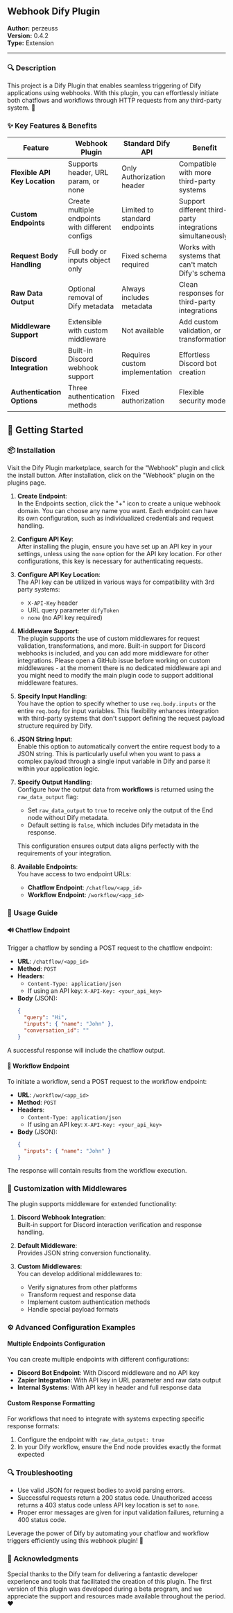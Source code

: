 ## Webhook Dify Plugin

**Author:** perzeuss  
**Version:** 0.4.2  
**Type:** Extension  

---

### 🔍 Description

This project is a Dify Plugin that enables seamless triggering of Dify applications using webhooks. With this plugin, you can effortlessly initiate both chatflows and workflows through HTTP requests from any third-party system. 🚀

### ✨ Key Features & Benefits

| Feature | Webhook Plugin | Standard Dify API | Benefit |
|---------|----------------|-------------------|---------|
| **Flexible API Key Location** | Supports header, URL param, or none | Only Authorization header | Compatible with more third-party systems |
| **Custom Endpoints** | Create multiple endpoints with different configs | Limited to standard endpoints | Support different third-party integrations simultaneously |
| **Request Body Handling** | Full body or inputs object only | Fixed schema required | Works with systems that can't match Dify's schema |
| **Raw Data Output** | Optional removal of Dify metadata | Always includes metadata | Clean responses for third-party integrations |
| **Middleware Support** | Extensible with custom middleware | Not available | Add custom validation, or transformations |
| **Discord Integration** | Built-in Discord webhook support | Requires custom implementation | Effortless Discord bot creation |
| **Authentication Options** | Three authentication methods | Fixed authorization | Flexible security model |

## 🚀 Getting Started

### 📦 Installation
Visit the Dify Plugin marketplace, search for the "Webhook" plugin and click the install button. After installation, click on the "Webhook" plugin on the plugins page.

1. **Create Endpoint**:  
   In the Endpoints section, click the "+" icon to create a unique webhook domain. You can choose any name you want. Each endpoint can have its own configuration, such as individualized credentials and request handling.

2. **Configure API Key**:  
   After installing the plugin, ensure you have set up an API key in your settings, unless using the `none` option for the API key location. For other configurations, this key is necessary for authenticating requests.

3. **Configure API Key Location**:  
   The API key can be utilized in various ways for compatibility with 3rd party systems:
   - `X-API-Key` header
   - URL query parameter `difyToken`
   - `none` (no API key required)

4. **Middleware Support**:  
   The plugin supports the use of custom middlewares for request validation, transformations, and more. Built-in support for Discord webhooks is included, and you can add more middleware for other integrations. Please open a GitHub issue before working on custom middlewares - at the moment there is no dedicated middleware api and you might need to modify the main plugin code to support additional middleware features.

5. **Specify Input Handling**:  
   You have the option to specify whether to use `req.body.inputs` or the entire `req.body` for input variables. This flexibility enhances integration with third-party systems that don't support defining the request payload structure required by Dify.

6. **JSON String Input**:  
   Enable this option to automatically convert the entire request body to a JSON string. This is particularly useful when you want to pass a complex payload through a single input variable in Dify and parse it within your application logic.

7. **Specify Output Handling**:  
   Configure how the output data from **workflows** is returned using the `raw_data_output` flag:
   - Set `raw_data_output` to `true` to receive only the output of the End node without Dify metadata.
   - Default setting is `false`, which includes Dify metadata in the response.

   This configuration ensures output data aligns perfectly with the requirements of your integration.

8. **Available Endpoints**:  
   You have access to two endpoint URLs:
   - **Chatflow Endpoint**: `/chatflow/<app_id>`
   - **Workflow Endpoint**: `/workflow/<app_id>`

### 📘 Usage Guide

#### 🔊 Chatflow Endpoint

Trigger a chatflow by sending a POST request to the chatflow endpoint:

- **URL**: `/chatflow/<app_id>`
- **Method**: `POST`
- **Headers**:  
  - `Content-Type: application/json`
  - If using an API key: `X-API-Key: <your_api_key>`
- **Body** (JSON):
  ```json
  {
    "query": "Hi",
    "inputs": { "name": "John" },
    "conversation_id": ""
  }
  ```

A successful response will include the chatflow output.

#### 🔄 Workflow Endpoint

To initiate a workflow, send a POST request to the workflow endpoint:

- **URL**: `/workflow/<app_id>`
- **Method**: `POST`
- **Headers**:  
  - `Content-Type: application/json`
  - If using an API key: `X-API-Key: <your_api_key>`
- **Body** (JSON):
  ```json
  {
    "inputs": { "name": "John" }
  }
  ```

The response will contain results from the workflow execution.

### 🧩 Customization with Middlewares

The plugin supports middleware for extended functionality:

1. **Discord Webhook Integration**:  
   Built-in support for Discord interaction verification and response handling.

2. **Default Middleware**:  
   Provides JSON string conversion functionality.

3. **Custom Middlewares**:  
   You can develop additional middlewares to:
   - Verify signatures from other platforms
   - Transform request and response data
   - Implement custom authentication methods
   - Handle special payload formats

### ⚙️ Advanced Configuration Examples

#### Multiple Endpoints Configuration

You can create multiple endpoints with different configurations:

- **Discord Bot Endpoint**: With Discord middleware and no API key
- **Zapier Integration**: With API key in URL parameter and raw data output
- **Internal Systems**: With API key in header and full response data

#### Custom Response Formatting

For workflows that need to integrate with systems expecting specific response formats:
1. Configure the endpoint with `raw_data_output: true`
2. In your Dify workflow, ensure the End node provides exactly the format expected

### 🔍 Troubleshooting

- Use valid JSON for request bodies to avoid parsing errors.
- Successful requests return a 200 status code. Unauthorized access returns a 403 status code unless API key location is set to `none`.
- Proper error messages are given for input validation failures, returning a 400 status code.

Leverage the power of Dify by automating your chatflow and workflow triggers efficiently using this webhook plugin! 🎉

### 🙏 Acknowledgments

Special thanks to the Dify team for delivering a fantastic developer experience and tools that facilitated the creation of this plugin. The first version of this plugin was developed during a beta program, and we appreciate the support and resources made available throughout the period. ❤️